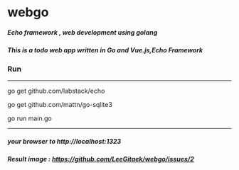 # webgo
##### Echo framework , web development using golang
##### This is a todo web app written in Go and Vue.js,Echo Framework

### Run
  -----------------------
  
  go get github.com/labstack/echo


  go get github.com/mattn/go-sqlite3


  go run main.go
  
  ------------------------

##### your browser to http://localhost:1323 <br>

##### Result image : https://github.com/LeeGitaek/webgo/issues/2
